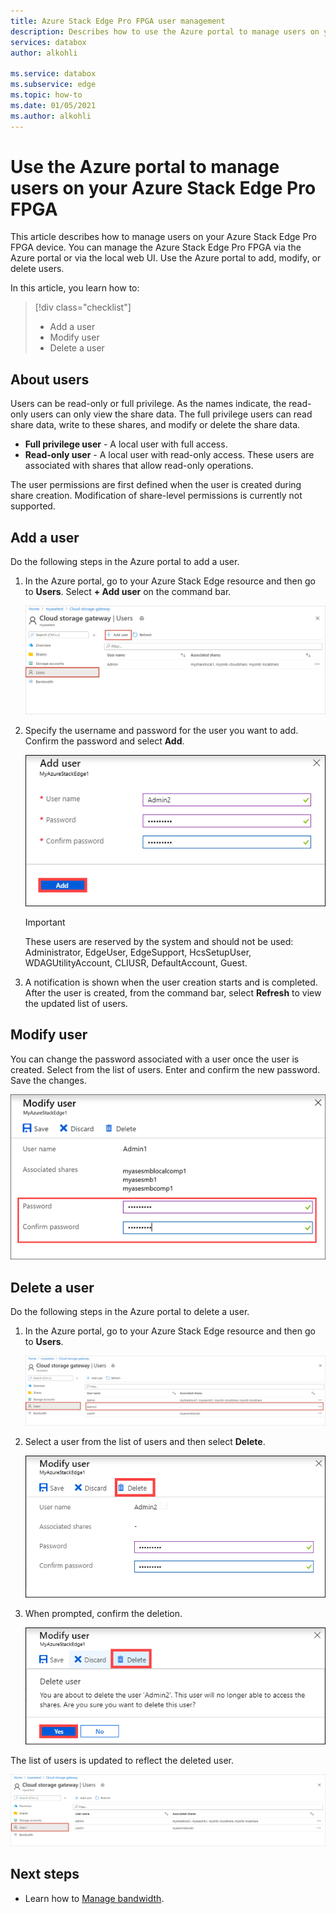 ```yaml
---
title: Azure Stack Edge Pro FPGA user management 
description: Describes how to use the Azure portal to manage users on your Azure Stack Edge Pro.
services: databox
author: alkohli

ms.service: databox
ms.subservice: edge
ms.topic: how-to
ms.date: 01/05/2021
ms.author: alkohli
---
```

# Use the Azure portal to manage users on your Azure Stack Edge Pro FPGA

This article describes how to manage users on your Azure Stack Edge Pro FPGA device. You can manage the Azure Stack Edge Pro FPGA via the Azure portal or via the local web UI. Use the Azure portal to add, modify, or delete users.

In this article, you learn how to:

> [!div class="checklist"]
> * Add a user
> * Modify user
> * Delete a user

## About users

Users can be read-only or full privilege. As the names indicate, the read-only users can only view the share data. The full privilege users can read share data, write to these shares, and modify or delete the share data.

 - **Full privilege user** - A local user with full access.
 - **Read-only user** - A local user with read-only access. These users are associated with shares that allow read-only operations.

The user permissions are first defined when the user is created during share creation. Modification of share-level permissions is currently not supported.

## Add a user

Do the following steps in the Azure portal to add a user.

1. In the Azure portal, go to your Azure Stack Edge resource and then go to **Users**. Select **+ Add user** on the command bar.

    ![Select add user](media/azure-stack-edge-manage-users/add-user-1.png)

2. Specify the username and password for the user you want to add. Confirm the password and select **Add**.

    ![Specify username and password](media/azure-stack-edge-manage-users/add-user-2.png)

    > [!IMPORTANT] 
    > These users are reserved by the system and should not be used: Administrator, EdgeUser, EdgeSupport, HcsSetupUser, WDAGUtilityAccount, CLIUSR, DefaultAccount, Guest.  

3. A notification is shown when the user creation starts and is completed. After the user is created, from the command bar, select **Refresh** to view the updated list of users.


## Modify user

You can change the password associated with a user once the user is created. Select from the list of users. Enter and confirm the new password. Save the changes.
 
![Modify user](media/azure-stack-edge-manage-users/modify-user-1.png)


## Delete a user

Do the following steps in the Azure portal to delete a user.


1. In the Azure portal, go to your Azure Stack Edge resource and then go to **Users**.

    ![Select user to delete](media/azure-stack-edge-manage-users/delete-user-1.png)

2. Select a user from the list of users and then select **Delete**.  

   ![Select Delete](media/azure-stack-edge-manage-users/delete-user-2.png)

3. When prompted, confirm the deletion. 

   ![Confirm delete](media/azure-stack-edge-manage-users/delete-user-3.png)

The list of users is updated to reflect the deleted user.

![Updated list of users](media/azure-stack-edge-manage-users/delete-user-4.png)


## Next steps

- Learn how to [Manage bandwidth](azure-stack-edge-manage-bandwidth-schedules.md).
